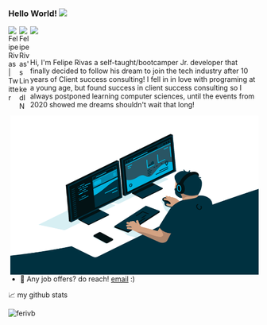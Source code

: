 ### Hello World! <img src="https://media.giphy.com/media/hvRJCLFzcasrR4ia7z/giphy.gif" width="25px">
<a href="https://twitter.com/NoobDevSaysWhat">
  <img align="left" alt="Felipe Rivas | Twitter" width="22px" src="https://raw.githubusercontent.com/peterthehan/peterthehan/master/assets/twitter.svg" />
</a>
<a href="https://www.linkedin.com/in/felipe-rivas-833863178/">
  <img align="left" alt="Felipe Rivas's LinkedIN" width="22px" src="https://raw.githubusercontent.com/peterthehan/peterthehan/master/assets/linkedin.svg" />
</a>

![](https://visitor-badge.glitch.me/badge?page_id=ferivb.ferivb)

<br />

<p allign=left>
Hi, I'm Felipe Rivas a self-taught/bootcamper Jr. developer that finally decided to follow his dream to join the tech industry after 10 years of Client success consulting! I fell in in love with programing at a young age, but found success in client success consulting so I always postponed learning computer sciences, until the events from 2020 showed me dreams shouldn't wait that long!
</p>


  <img align="right" alt="GIF" src="https://github.com/ferivb/ferivb/blob/main/code.gif?raw=true" width="500" height="320" />
  
- 💼 Any job offers? do reach! [email](mailto:fe.rivasb@gmail.com) :)

📈 my github stats

<p align="left"> <img src="https://github-readme-stats.vercel.app/api?username=ferivb&show_icons=true&theme=gotham" alt="ferivb" />
